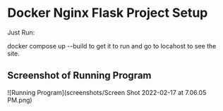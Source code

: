 # Docker Nginx Flask Project Setup

Just Run:

docker compose up --build to get it to run and go to locahost to see the site.

## Screenshot of Running Program

![Running Program](screenshots/Screen Shot 2022-02-17 at 7.06.05 PM.png)
